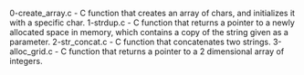 0-create_array.c - C function that creates an array of chars, and initializes it with a specific char.
1-strdup.c - C function that returns a pointer to a newly allocated space in memory, which contains a copy of the string given as a parameter.
2-str_concat.c - C function that concatenates two strings.
3-alloc_grid.c - C function that returns a pointer to a 2 dimensional array of integers.
